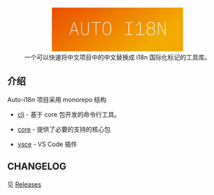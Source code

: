 <br />

<div align="center">
<img src="./images/logo.svg" width="300px"/>
</div>

<div align="center">
一个可以快速将中文项目中的中文替换成 i18n 国际化标记的工具库。
</div>

## 介绍

Auto-i18n 项目采用 monorepo 结构

- [cli](./packages/cli) - 基于 core 包开发的命令行工具。

- [core](./packages/core) - 提供了必要的支持的核心包

- [vsce](./packages/vsce) - VS Code 插件

## CHANGELOG

见 [Releases](https://gitcn.yostar.net:8888/hangxing.bao/auto-i18n/-/releases)
